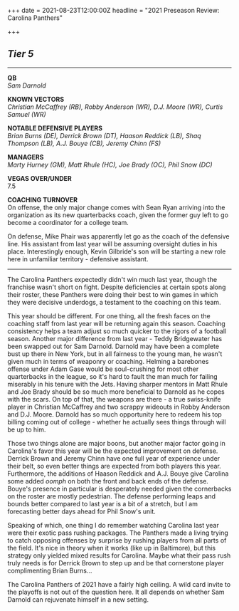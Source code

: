 +++
date = 2021-08-23T12:00:00Z
headline = "2021 Preseason Review: Carolina Panthers"

+++
## _Tier 5_

***

**QB**  
_Sam Darnold_

**KNOWN VECTORS**  
_Christian McCaffrey (RB), Robby Anderson (WR), D.J. Moore (WR), Curtis Samuel (WR)_

**NOTABLE DEFENSIVE PLAYERS**  
_Brian Burns (DE), Derrick Brown (DT), Haason Reddick (LB), Shaq Thompson (LB), A.J. Bouye (CB), Jeremy Chinn (FS)_

**MANAGERS**  
_Marty Hurney (GM), Matt Rhule (HC), Joe Brady (OC), Phil Snow (DC)_

**VEGAS OVER/UNDER**  
7\.5

**COACHING TURNOVER**  
On offense, the only major change comes with Sean Ryan arriving into the organization as its new quarterbacks coach, given the former guy left to go become a coordinator for a college team.

On defense, Mike Phair was apparently let go as the coach of the defensive line. His assistant from last year will be assuming oversight duties in his place. Interestingly enough, Kevin Gilbride's son will be starting a new role here in unfamiliar territory - defensive assistant.

***

The Carolina Panthers expectedly didn't win much last year, though the franchise wasn't short on fight. Despite deficiencies at certain spots along their roster, these Panthers were doing their best to win games in which they were decisive underdogs, a testament to the coaching on this team.

This year should be different. For one thing, all the fresh faces on the coaching staff from last year will be returning again this season. Coaching consistency helps a team adjust so much quicker to the rigors of a football season. Another major difference from last year - Teddy Bridgewater has been swapped out for Sam Darnold. Darnold may have been a complete bust up there in New York, but in all fairness to the young man, he wasn't given much in terms of weaponry or coaching. Helming a barebones offense under Adam Gase would be soul-crushing for most other quarterbacks in the league, so it's hard to fault the man much for failing miserably in his tenure with the Jets. Having sharper mentors in Matt Rhule and Joe Brady should be so much more beneficial to Darnold as he copes with the scars.  On top of that, the weapons are there - a true swiss-knife player in Christian McCaffrey and two scrappy wideouts in Robby Anderson and D.J. Moore. Darnold has so much opportunity here to redeem his top billing coming out of college - whether he actually sees things through will be up to him. 

Those two things alone are major boons, but another major factor going in Carolina's favor this year will be the expected improvement on defense. Derrick Brown and Jeremy Chinn have one full year of experience under their belt, so even better things are expected from both players this year. Furthermore, the additions of Haason Reddick and A.J. Bouye give Carolina some added _oomph_ on both the front and back ends of the defense. Bouye's presence in particular is desperately needed given the cornerbacks on the roster are mostly pedestrian. The defense performing leaps and bounds better compared to last year is a bit of a stretch, but I am forecasting better days ahead for Phil Snow's unit.

Speaking of which, one thing I do remember watching Carolina last year were their exotic pass rushing packages. The Panthers made a living trying to catch opposing offenses by surprise by rushing players from all parts of the field. It's nice in theory when it works (like up in Baltimore), but this strategy only yielded mixed results for Carolina. Maybe what their pass rush truly needs is for Derrick Brown to step up and be that cornerstone player complimenting Brian Burns...

The Carolina Panthers of 2021 have a fairly high ceiling. A wild card invite to the playoffs is not out of the question here. It all depends on whether Sam Darnold can rejuvenate himself in a new setting. 
